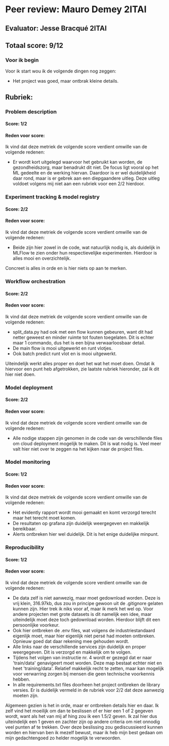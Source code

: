 # Peer review: Mauro Demey 2ITAI

## Evaluator: Jesse Bracqué 2ITAI

## Totaal score: 9/12

### Voor ik begin

Voor ik start wou ik de volgende dingen nog zeggen:

- Het project was goed, maar ontbrak kleine details.

## Rubriek:

### Problem description

#### Score: 1/2

#### Reden voor score:

Ik vind dat deze metriek de volgende score verdient omwille van de volgende redenen:

- Er wordt kort uitgelegd waarvoor het gebruikt kan worden, de gezondheidszorg, maar benadrukt dit niet. De focus ligt vooral op het ML gedeelte en de werking hiervan. Daardoor is er wel duidelijkheid daar rond, maar is er gebrek aan een diepgaandere uitleg. Deze uitleg voldoet volgens mij niet aan een rubriek voor een 2/2 hierdoor.

### Experiment tracking & model registry

#### Score: 2/2

#### Reden voor score:

Ik vind dat deze metriek de volgende score verdient omwille van de volgende redenen:

- Beide zijn hier zowel in de code, wat natuurlijk nodig is, als duidelijk in MLFlow te zien onder hun respectievelijke experimenten. Hierdoor is alles mooi en overzichtelijk.

Concreet is alles in orde en is hier niets op aan te merken.

### Workflow orchestration

#### Score: 2/2

#### Reden voor score:

Ik vind dat deze metriek de volgende score verdient omwille van de volgende redenen:

- split_data.py had ook met een flow kunnen gebeuren, want dit had netter geweest en minder ruimte tot fouten toegelaten. Dit is echter maar 1 commando, dus het is een bijna verwaarloosbaar detail.
- De main flow is mooi uitgewerkt en runt vlotjes.
- Ook batch predict runt vlot en is mooi uitgewerkt.

Uiteindelijk werkt alles proper en doet het wat het moet doen. Omdat ik hiervoor een punt heb afgetrokken, zie laatste rubriek hieronder, zal ik dit hier niet doen.

### Model deployment

#### Score: 2/2

#### Reden voor score:

Ik vind dat deze metriek de volgende score verdient omwille van de volgende redenen:

- Alle nodige stappen zijn genomen in de code van de verschillende files om cloud deployment mogelijk te maken. Dit is wat nodig is. Veel meer valt hier niet over te zeggen na het kijken naar de project files.

### Model monitoring

#### Score: 1/2

#### Reden voor score:

Ik vind dat deze metriek de volgende score verdient omwille van de volgende redenen:

- Het evidently rapport wordt mooi gemaakt en komt verzorgd terecht maar het terecht moet komen.
- De resultaten op grafana zijn duidelijk weergegeven en makkelijk bereikbaar.
- Alerts ontbreken hier wel duidelijk. Dit is het enige duidelijke minpunt.

### Reproducibility

#### Score: 1/2

#### Reden voor score:

Ik vind dat deze metriek de volgende score verdient omwille van de volgende redenen:

- De data zelf is niet aanwezig, maar moet gedownload worden. Deze is vrij klein, 316.97kb, dus zou in principe gewoon uit de .gitignore gelaten kunnen zijn. Hier trek ik niks voor af, maar ik merk het wel op. Voor andere projecten met grote datasets is dit namelijk een idee, maar uiteindelijk moet deze toch gedownload worden. Hierdoor blijft dit een persoonlijke voorkeur.
- Ook hier ontbreken de .env files, wat volgens de industriestandaard eigenlijk moet, maar hier eigenlijk niet persé had moeten ontbreken. Opnieuw goed dat daar rekening mee gehouden wordt.
- Alle links naar de verschillende services zijn duidelijk en proper weergegeven. Dit is verzorgd en makkelijk om te volgen.
- Tijdens het volgen van instructie nr. 4 wordt er gezegd dat er naar 'train/data' genavigeert moet worden. Deze map bestaat echter niet en heet 'training/data'. Relatief makkelijk recht te zetten, maar kan mogelijk voor verwarring zorgen bij mensen die geen technische voorkennis hebben.
- In alle requirements.txt files doorheen het project ontbreken de library versies. Er is duidelijk vermeld in de rubriek voor 2/2 dat deze aanwezig moeten zijn.

Algemeen gezien is het in orde, maar er ontbreken details hier en daar. Ik zelf vind het moeilijk om dan te beslissen of er hier een 1 of 2 gegeven wordt, want als het van mij af hing zou ik een 1.5/2 geven. Ik zal hier dus uiteindelijk een 1 geven en zachter zijn op andere criteria om niet onnodig veel punten af te trekken. Over deze beslissing zou gediscussieerd kunnen worden en hiervan ben ik mezelf bewust, maar ik heb mijn best gedaan om mijn gedachtengoed zo helder mogelijk te verwoorden.
